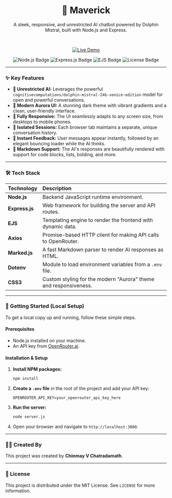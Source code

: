 <div align="center">
  <br />
  <h1>🤖 Maverick</h1>
  <p>A sleek, responsive, and unrestricted AI chatbot powered by Dolphin Mistral, built with Node.js and Express.</p>
  <br />

  <p align="center">
    <a href="https://maverick-95om.onrender.com">
      <img src="https://img.shields.io/badge/Live-Demo-blueviolet?style=for-the-badge&logo=rocket" alt="Live Demo">
    </a>
  </p>

  <p align="center">
    <img src="https://img.shields.io/badge/Node.js-339933?style=for-the-badge&logo=nodedotjs&logoColor=white" alt="Node.js Badge">
    <img src="https://img.shields.io/badge/Express.js-000000?style=for-the-badge&logo=express&logoColor=white" alt="Express.js Badge">
    <img src="https://img.shields.io/badge/EJS-103F54?style=for-the-badge&logo=javascript&logoColor=white" alt="EJS Badge">
    <img src="https://img.shields.io/badge/license-MIT-blue.svg?style=for-the-badge" alt="License Badge">
  </p>
</div>

---

### ✨ Key Features

-   **🧠 Unrestricted AI:** Leverages the powerful `cognitivecomputations/dolphin-mistral-24b-venice-edition` model for open and powerful conversations.
-   **🎨 Modern Aurora UI:** A stunning dark theme with vibrant gradients and a clean, user-friendly interface.
-   **📱 Fully Responsive:** The UI seamlessly adapts to any screen size, from desktops to mobile phones.
-   **💬 Isolated Sessions:** Each browser tab maintains a separate, unique conversation history.
-   **💨 Instant Feedback:** User messages appear instantly, followed by an elegant bouncing loader while the AI thinks.
-   **📄 Markdown Support:** The AI's responses are beautifully rendered with support for code blocks, lists, bolding, and more.

---

### 🛠️ Tech Stack

| Technology     | Description                                                  |
| :------------- | :----------------------------------------------------------- |
| **Node.js** | Backend JavaScript runtime environment.                      |
| **Express.js** | Web framework for building the server and API routes.        |
| **EJS** | Templating engine to render the frontend with dynamic data.  |
| **Axios** | Promise-based HTTP client for making API calls to OpenRouter. |
| **Marked.js** | A fast Markdown parser to render AI responses as HTML.       |
| **Dotenv** | Module to load environment variables from a `.env` file.     |
| **CSS3** | Custom styling for the modern "Aurora" theme and responsiveness. |

---

### 🚀 Getting Started (Local Setup)

To get a local copy up and running, follow these simple steps.

#### Prerequisites

-   Node.js installed on your machine.
-   An API key from [OpenRouter.ai](https://openrouter.ai/).

#### Installation & Setup

1.  **Install NPM packages:**
    ```bash
    npm install
    ```
2.  **Create a `.env` file** in the root of the project and add your API key:
    ```env
    OPENROUTER_API_KEY=your_openrouter_api_key_here
    ```
3.  **Run the server:**
    ```bash
    node server.js
    ```
4.  Open your browser and navigate to `http://localhost:3000`.

---

### 👨‍💻 Created By

This project was created by **Chinmay V Chatradamath**.

---

### 📄 License

This project is distributed under the MIT License. See `LICENSE` for more information.
